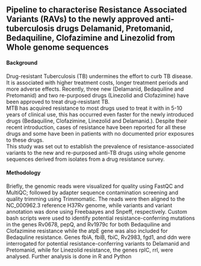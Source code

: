 ## Pipeline to characterise Resistance Associated Variants (RAVs) to the newly approved anti-tuberculosis drugs Delamanid, Pretomanid, Bedaquiline, Clofazimine and Linezolid from  Whole genome sequences 
#### Background
Drug-resistant Tuberculosis (TB) undermines the effort to curb TB disease. It is associated with higher treatment costs, longer treatment periods and more adverse effects. Recently, three new (Delamanid, Bedaquiline and Pretomanid) and two re-purposed drugs (Linezolid and Clofazimine) have been approved to treat drug-resistant TB. <br>MTB has acquired resistance to most drugs used to treat it with in 5-10 years of clinical use, this has occurred even faster for the newly introduced drugs (Bedaquiline, Clofazimine, Linezolid and Delamanid.). Despite their recent introduction, cases of resistance have been reported for all these drugs and some have been in patients with no documented prior exposures to these drugs. <br>This study was set out to establish the prevalence of resistance-associated variants to the new and re-purposed anti-TB drugs using whole genome sequences derived from isolates from a drug resistance survey.
#### Methodology
Briefly, the genomic reads were visualized for quality using FastQC and MultiQC; followed by adapter sequence contamination screening and quality trimming using Trimmomatic. The reads were then aligned to the NC_000962.3 reference H37Rv genome, while variants and variant annotation was done using Freebaayes and Snpeff, respectively. Custom bash scripts were used to identify potential resistance-conferring mutations in the genes Rv0678, pepQ, and Rv1979c for both Bedaquiline and Clofazimine resistance while the atpE gene was also included for Bedaquline resistance. Genes fbiA, fbiB, fbiC, Rv2983, fgd1, and ddn were interrogated for potential resistance-conferring variants to Delamanid and Pretomanid, while for Linezolid resistance, the genes rplC, rrl, were analysed. Further analysis is done in R and Python
